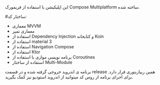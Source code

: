 این اپلیکیشن با استفاده از فریمورک Compose Multiplatform ساخته شده.

#ساختار کد:

- معماری MVVM
- معماری تمیز
- استفاده از Dependency Injection و کتابخانه Koin
- استفاده از material 3
- استفاده از Navigation Compose
- استفاده از Ktor
- برنامه نویسی موازی با استفاده از Coroutines
- استفاده از ساختار Multi-Module

برنامه ی اندروید خروجی گرفته شده و در قسمت release همین ریپازیتوری قرار دارد. برای اجرای برنامه از روس کد میتوانید از اندروید استودیو نیز کمک بگیرید.

